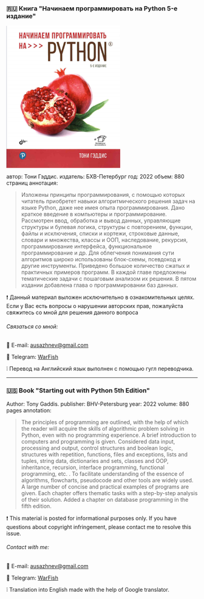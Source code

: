 ### :ru: Книга "Начинаем программировать на Python 5-е издание"

<img src = "oblozka.png" width = "300" align = "center" />

автор: Тони Гэддис.
издатель: БХВ-Петербург
год: 2022
объем: 880 страниц
аннотация:

> Изложены принципы программирования, с помощью которых читатель приобретет навыки алгоритмического решения задач на языке Python, даже нее имея опыта программирования. Дано краткое введение в компьютеры и программирование. Рассмотрен ввод, обработка и вывод данных, управляющие структуры и булевая логика, структуры с повторением, функции, файлы и исключения, списки и кортежи, строковые данные, словари и множества, классы и ООП, наследование, рекурсия, программирование интерфейса, функциональное программирование и др. 
> Для облегчения понимания сути алгоритмов широко использованы блок-схемы, псевдокод и другие инструменты. Приведено большое количество сжатых и практичных примеров программ. В каждой главе предложены тематические задачи с пошаговым анализом их решения.
> В пятом издании добавлена глава о программировании баз данных.

:exclamation: Данный материал выложен исключительно в ознакомительных целях. Если у Вас есть вопросы о нарушении авторских прав, пожалуйста свяжитесь со мной для решения данного вопроса

###### Связаться со мной:
:e-mail: E-mail: [ausazhnev@gmail.com](mailto:ausazhnev@gmail.com)

:scroll: Telegram: [WarFish](https://t.me/ausazhnev)

:grey_exclamation: Перевод на Английский язык выполнен с помощью гугл переводчика.

___

### :us: Book "Starting out with Python 5th Edition"
Author: Tony Gaddis.
publisher: BHV-Petersburg
year: 2022
volume: 880 pages
annotation:

> The principles of programming are outlined, with the help of which the reader will acquire the skills of algorithmic problem solving in Python, even with no programming experience. A brief introduction to computers and programming is given. Considered data input, processing and output, control structures and boolean logic, structures with repetition, functions, files and exceptions, lists and tuples, string data, dictionaries and sets, classes and OOP, inheritance, recursion, interface programming, functional programming, etc. .
> To facilitate understanding of the essence of algorithms, flowcharts, pseudocode and other tools are widely used. A large number of concise and practical examples of programs are given. Each chapter offers thematic tasks with a step-by-step analysis of their solution.
> Added a chapter on database programming in the fifth edition.

:exclamation: This material is posted for informational purposes only. If you have questions about copyright infringement, please contact me to resolve this issue.

###### Contact with me:
:e-mail: E-mail: [ausazhnev@gmail.com](mailto:ausazhnev@gmail.com)

:scroll: Telegram: [WarFish](https://t.me/ausazhnev)

:grey_exclamation: Translation into English made with the help of Google translator.